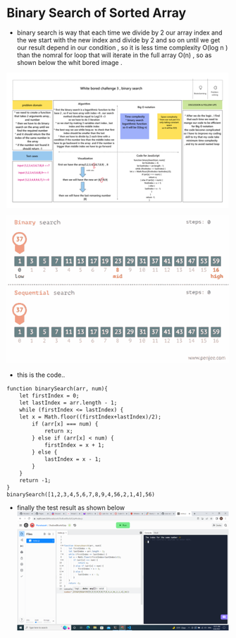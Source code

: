 # Binary Search of Sorted Array
* binary search is way that each time we divide by 2 our array index and the we start with the new index and divide by 2 and so on until we get our result depend in our condition , so it is less time complexity O(log n ) than the nomral for loop that will iterate in the full array O(n) ,  so as shown below the whit bored image .

![link](./Whiteboard%20(3).png) 

![link](./binary-search-sequence-search.gif)

* this is the code..
```` 
function binarySearch(arr, num){
    let firstIndex = 0;
    let lastIndex = arr.length - 1;
    while (firstIndex <= lastIndex) {
    let x = Math.floor((firstIndex+lastIndex)/2);
        if (arr[x] === num) {
            return x;
        } else if (arr[x] < num) {
            firstIndex = x + 1;
        } else {
            lastIndex = x - 1;
        }
    }
    return -1;
}
binarySearch([1,2,3,4,5,6,7,8,9,4,56,2,1,4],56)
````

* finally the test result as shown below 
![link](./Screenshot%20(186).png)